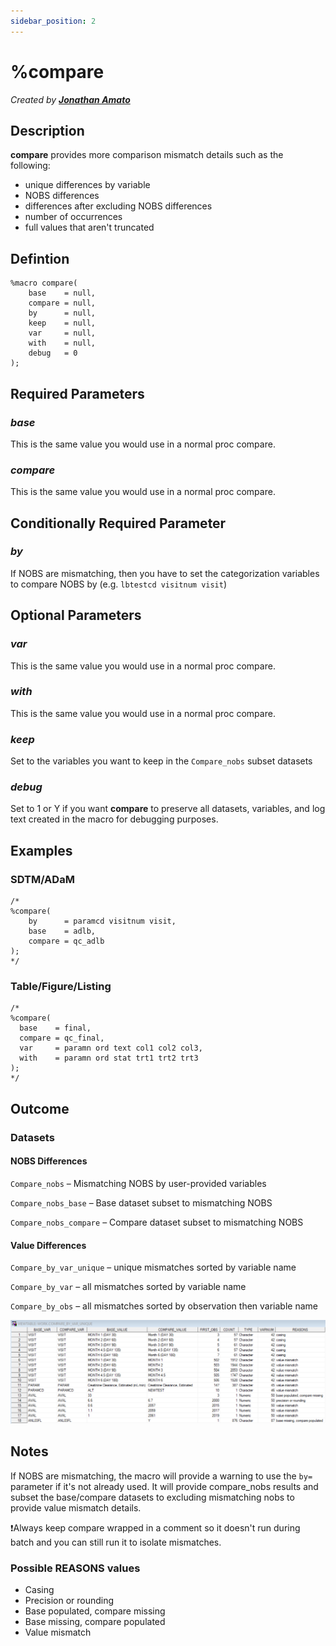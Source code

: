 ```yaml
---
sidebar_position: 2
---
```


# %compare

_Created by [**Jonathan Amato**](mailto:jonathan.amato@emanatebiostats.com?subject=User%20Guide:%20compare)_

## Description

**compare** provides more comparison mismatch details such as the following:
- unique differences by variable
- NOBS differences
- differences after excluding NOBS differences
- number of occurrences
- full values that aren't truncated

## Defintion

```sas
%macro compare(
	base    = null,
	compare = null,
	by      = null,
	keep    = null,
	var     = null,
	with    = null,
	debug   = 0
);
```

## Required Parameters

### _base_

This is the same value you would use in a normal proc compare.

### _compare_

This is the same value you would use in a normal proc compare.

## Conditionally Required Parameter

### _by_

If NOBS are mismatching, then you have to set the categorization variables to compare NOBS by (e.g. `lbtestcd visitnum visit`)

## Optional Parameters

### _var_

This is the same value you would use in a normal proc compare.

### _with_

This is the same value you would use in a normal proc compare.

### _keep_

Set to the variables you want to keep in the `Compare_nobs` subset datasets

### _debug_

Set to 1 or Y if you want **compare** to preserve all datasets, variables, and log text created in the macro for debugging purposes.

## Examples

### SDTM/ADaM

```sas
/*
%compare(
	by      = paramcd visitnum visit,
	base    = adlb,
	compare = qc_adlb
);
*/
```

### Table/Figure/Listing

```sas
/*
%compare(
  base    = final,
  compare = qc_final,
  var     = paramn ord text col1 col2 col3,
  with    = paramn ord stat trt1 trt2 trt3
);
*/
```

## Outcome

### Datasets
#### NOBS Differences
`Compare_nobs` – Mismatching NOBS by user-provided variables

`Compare_nobs_base` – Base dataset subset to mismatching NOBS

`Compare_nobs_compare` – Compare dataset subset to mismatching NOBS

#### Value Differences
`Compare_by_var_unique` – unique mismatches sorted by variable name

`Compare_by_var` – all mismatches sorted by variable name

`Compare_by_obs` – all mismatches sorted by observation then variable name

![](/img/macros/compare1.png)

## Notes

If NOBS are mismatching, the macro will provide a warning to use the `by=` parameter if it's not already used. It will provide compare_nobs results and subset the base/compare datasets to excluding mismatching nobs to provide value mismatch details.

❗Always keep compare wrapped in a comment so it doesn't run during batch and you can still run it to isolate mismatches.

### Possible REASONS values
* Casing
* Precision or rounding
* Base populated, compare missing
* Base missing, compare populated
* Value mismatch


